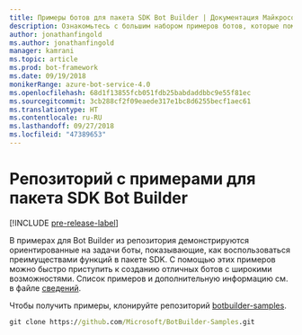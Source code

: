 ```yaml
---
title: Примеры ботов для пакета SDK Bot Builder | Документация Майкрософт
description: Ознакомьтесь с большим набором примеров ботов, которые помогут повысить эффективность разработки ботов с помощью пакета SDK Bot Builder.
author: jonathanfingold
ms.author: jonathanfingold
manager: kamrani
ms.topic: article
ms.prod: bot-framework
ms.date: 09/19/2018
monikerRange: azure-bot-service-4.0
ms.openlocfilehash: 68d1f13855fcb051fdb25babdaddbbc9e55f81ec
ms.sourcegitcommit: 3cb288cf2f09eaede317e1bc8d6255becf1aec61
ms.translationtype: HT
ms.contentlocale: ru-RU
ms.lasthandoff: 09/27/2018
ms.locfileid: "47389653"
---
```

# <a name="bot-builder-sdk-samples-repo"></a>Репозиторий с примерами для пакета SDK Bot Builder
[!INCLUDE [pre-release-label](includes/pre-release-label.md)]

В примерах для Bot Builder из репозитория демонстрируются ориентированные на задачи боты, показывающие, как воспользоваться преимуществами функций в пакете SDK. С помощью этих примеров можно быстро приступить к созданию отличных ботов с широкими возможностями.
Список примеров и дополнительную информацию см. в файле [сведений](https://aka.ms/bot-samples-readme).

Чтобы получить примеры, клонируйте репозиторий [botbuilder-samples](https://github.com/Microsoft/botbuilder-samples).

```cmd
git clone https://github.com/Microsoft/BotBuilder-Samples.git
```

